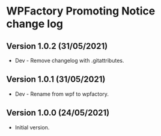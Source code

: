 # WPFactory Promoting Notice change log

## Version 1.0.2 (31/05/2021)
* Dev - Remove changelog with .gitattributes.

## Version 1.0.1 (31/05/2021)
* Dev - Rename from wpf to wpfactory.

## Version 1.0.0 (24/05/2021)
* Initial version.